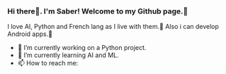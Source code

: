 ### Hi there👋. I'm Saber! Welcome to my Github page.🤝
I love AI, Python and French lang as I live with them.💙 Also i can develop Android apps.💚
- 🔭 I’m currently working on a Python project.
- 🌱 I’m currently learning AI and ML.
- 📫 How to reach me: 
<!--
**sabermsvi/sabermsvi** is a ✨ _special_ ✨ repository because its `README.md` (this file) appears on your GitHub profile.

Here are some ideas to get you started:

- 🔭 I’m currently working on ...
- 🌱 I’m currently learning ...
- 👯 I’m looking to collaborate on ...
- 🤔 I’m looking for help with ...
- 💬 Ask me about ...
- 📫 How to reach me: ...
- 😄 Pronouns: ...
- ⚡ Fun fact: ...
-->

